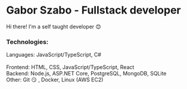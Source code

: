 # Gabor Szabo - Fullstack developer

Hi there! I'm a self taught developer :blush:

### Technologies:

Languages: JavaScript/TypeScript, C#
<br/>
<br/>
Frontend: HTML, CSS, JavaScript/TypeScript, React
<br/>
Backend: Node.js, ASP.NET Core, PostgreSQL, MongoDB, SQLite
<br/>
Other: Git :smirk: , Docker, Linux (AWS EC2)
